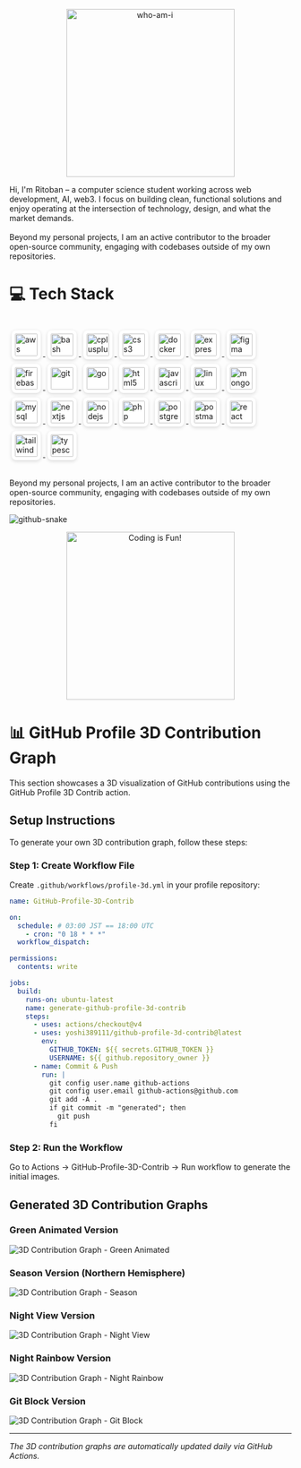 <p align="center">
  <img src="./power-hello/docs/sample3.svg" alt="who-am-i" width="300" />
</p>
Hi, I'm Ritoban – a computer science student working across web development, AI, web3. I focus on building clean, functional solutions and enjoy operating at the intersection of technology, design, and what the market demands.<br><br>
Beyond my personal projects, I am an active contributor to the broader open-source community, engaging with codebases outside of my own repositories.

# 💻 Tech Stack
<div style="display: flex; align-items: flex-start; align: center; flex-wrap: wrap; gap: 6px;">
<p align="left"> <a href="https://aws.amazon.com" target="_blank" rel="noreferrer"> <img src="https://raw.githubusercontent.com/devicons/devicon/master/icons/amazonwebservices/amazonwebservices-original-wordmark.svg" alt="aws" width="40" height="40" style="background:#ffffff;padding:6px;border-radius:8px;margin:4px;box-shadow:0 2px 6px rgba(0,0,0,0.15);"/> </a> <a href="https://www.gnu.org/software/bash/" target="_blank" rel="noreferrer"> <img src="https://www.vectorlogo.zone/logos/gnu_bash/gnu_bash-icon.svg" alt="bash" width="40" height="40" style="background:#ffffff;padding:6px;border-radius:8px;margin:4px;box-shadow:0 2px 6px rgba(0,0,0,0.15);"/> </a> <a href="https://www.w3schools.com/cpp/" target="_blank" rel="noreferrer"> <img src="https://raw.githubusercontent.com/devicons/devicon/master/icons/cplusplus/cplusplus-original.svg" alt="cplusplus" width="40" height="40" style="background:#ffffff;padding:6px;border-radius:8px;margin:4px;box-shadow:0 2px 6px rgba(0,0,0,0.15);"/> </a> <a href="https://www.w3schools.com/css/" target="_blank" rel="noreferrer"> <img src="https://raw.githubusercontent.com/devicons/devicon/master/icons/css3/css3-original-wordmark.svg" alt="css3" width="40" height="40" style="background:#ffffff;padding:6px;border-radius:8px;margin:4px;box-shadow:0 2px 6px rgba(0,0,0,0.15);"/> </a> <a href="https://www.docker.com/" target="_blank" rel="noreferrer"> <img src="https://raw.githubusercontent.com/devicons/devicon/master/icons/docker/docker-original-wordmark.svg" alt="docker" width="40" height="40" style="background:#ffffff;padding:6px;border-radius:8px;margin:4px;box-shadow:0 2px 6px rgba(0,0,0,0.15);"/> </a> <a href="https://expressjs.com" target="_blank" rel="noreferrer"> <img src="https://raw.githubusercontent.com/devicons/devicon/master/icons/express/express-original-wordmark.svg" alt="express" width="40" height="40" style="background:#ffffff;padding:6px;border-radius:8px;margin:4px;box-shadow:0 2px 6px rgba(0,0,0,0.15);"/> </a> <a href="https://www.figma.com/" target="_blank" rel="noreferrer"> <img src="https://www.vectorlogo.zone/logos/figma/figma-icon.svg" alt="figma" width="40" height="40" style="background:#ffffff;padding:6px;border-radius:8px;margin:4px;box-shadow:0 2px 6px rgba(0,0,0,0.15);"/> </a> <a href="https://firebase.google.com/" target="_blank" rel="noreferrer"> <img src="https://www.vectorlogo.zone/logos/firebase/firebase-icon.svg" alt="firebase" width="40" height="40" style="background:#ffffff;padding:6px;border-radius:8px;margin:4px;box-shadow:0 2px 6px rgba(0,0,0,0.15);"/> </a> <a href="https://git-scm.com/" target="_blank" rel="noreferrer"> <img src="https://www.vectorlogo.zone/logos/git-scm/git-scm-icon.svg" alt="git" width="40" height="40" style="background:#ffffff;padding:6px;border-radius:8px;margin:4px;box-shadow:0 2px 6px rgba(0,0,0,0.15);"/> </a> <a href="https://golang.org" target="_blank" rel="noreferrer"> <img src="https://raw.githubusercontent.com/devicons/devicon/master/icons/go/go-original.svg" alt="go" width="40" height="40" style="background:#ffffff;padding:6px;border-radius:8px;margin:4px;box-shadow:0 2px 6px rgba(0,0,0,0.15);"/> </a> <a href="https://www.w3.org/html/" target="_blank" rel="noreferrer"> <img src="https://raw.githubusercontent.com/devicons/devicon/master/icons/html5/html5-original-wordmark.svg" alt="html5" width="40" height="40" style="background:#ffffff;padding:6px;border-radius:8px;margin:4px;box-shadow:0 2px 6px rgba(0,0,0,0.15);"/> </a> <a href="https://developer.mozilla.org/en-US/docs/Web/JavaScript" target="_blank" rel="noreferrer"> <img src="https://raw.githubusercontent.com/devicons/devicon/master/icons/javascript/javascript-original.svg" alt="javascript" width="40" height="40" style="background:#ffffff;padding:6px;border-radius:8px;margin:4px;box-shadow:0 2px 6px rgba(0,0,0,0.15);"/> </a> <a href="https://www.linux.org/" target="_blank" rel="noreferrer"> <img src="https://raw.githubusercontent.com/devicons/devicon/master/icons/linux/linux-original.svg" alt="linux" width="40" height="40" style="background:#ffffff;padding:6px;border-radius:8px;margin:4px;box-shadow:0 2px 6px rgba(0,0,0,0.15);"/> </a> <a href="https://www.mongodb.com/" target="_blank" rel="noreferrer"> <img src="https://raw.githubusercontent.com/devicons/devicon/master/icons/mongodb/mongodb-original-wordmark.svg" alt="mongodb" width="40" height="40" style="background:#ffffff;padding:6px;border-radius:8px;margin:4px;box-shadow:0 2px 6px rgba(0,0,0,0.15);"/> </a> <a href="https://www.mysql.com/" target="_blank" rel="noreferrer"> <img src="https://raw.githubusercontent.com/devicons/devicon/master/icons/mysql/mysql-original-wordmark.svg" alt="mysql" width="40" height="40" style="background:#ffffff;padding:6px;border-radius:8px;margin:4px;box-shadow:0 2px 6px rgba(0,0,0,0.15);"/> </a> <a href="https://nextjs.org/" target="_blank" rel="noreferrer"> <img src="https://cdn.worldvectorlogo.com/logos/nextjs-2.svg" alt="nextjs" width="40" height="40" style="background:#ffffff;padding:6px;border-radius:8px;margin:4px;box-shadow:0 2px 6px rgba(0,0,0,0.15);"/> </a> <a href="https://nodejs.org" target="_blank" rel="noreferrer"> <img src="https://raw.githubusercontent.com/devicons/devicon/master/icons/nodejs/nodejs-original-wordmark.svg" alt="nodejs" width="40" height="40" style="background:#ffffff;padding:6px;border-radius:8px;margin:4px;box-shadow:0 2px 6px rgba(0,0,0,0.15);"/> </a> <a href="https://www.php.net" target="_blank" rel="noreferrer"> <img src="https://raw.githubusercontent.com/devicons/devicon/master/icons/php/php-original.svg" alt="php" width="40" height="40" style="background:#ffffff;padding:6px;border-radius:8px;margin:4px;box-shadow:0 2px 6px rgba(0,0,0,0.15);"/> </a> <a href="https://www.postgresql.org" target="_blank" rel="noreferrer"> <img src="https://raw.githubusercontent.com/devicons/devicon/master/icons/postgresql/postgresql-original-wordmark.svg" alt="postgresql" width="40" height="40" style="background:#ffffff;padding:6px;border-radius:8px;margin:4px;box-shadow:0 2px 6px rgba(0,0,0,0.15);"/> </a> <a href="https://postman.com" target="_blank" rel="noreferrer"> <img src="https://www.vectorlogo.zone/logos/getpostman/getpostman-icon.svg" alt="postman" width="40" height="40" style="background:#ffffff;padding:6px;border-radius:8px;margin:4px;box-shadow:0 2px 6px rgba(0,0,0,0.15);"/> </a> <a href="https://reactjs.org/" target="_blank" rel="noreferrer"> <img src="https://raw.githubusercontent.com/devicons/devicon/master/icons/react/react-original-wordmark.svg" alt="react" width="40" height="40" style="background:#ffffff;padding:6px;border-radius:8px;margin:4px;box-shadow:0 2px 6px rgba(0,0,0,0.15);"/> </a> <a href="https://tailwindcss.com/" target="_blank" rel="noreferrer"> <img src="https://www.vectorlogo.zone/logos/tailwindcss/tailwindcss-icon.svg" alt="tailwind" width="40" height="40" style="background:#ffffff;padding:6px;border-radius:8px;margin:4px;box-shadow:0 2px 6px rgba(0,0,0,0.15);"/> </a> <a href="https://www.typescriptlang.org/" target="_blank" rel="noreferrer"> <img src="https://raw.githubusercontent.com/devicons/devicon/master/icons/typescript/typescript-original.svg" alt="typescript" width="40" height="40" style="background:#ffffff;padding:6px;border-radius:8px;margin:4px;box-shadow:0 2px 6px rgba(0,0,0,0.15);"/> </a> </p>
</div>


Beyond my personal projects, I am an active contributor to the broader open-source community, engaging with codebases outside of my own repositories.

<picture>
  <source media="(prefers-color-scheme: dark)" srcset="https://raw.githubusercontent.com/ritoban23/ritoban23/output/github-snake-dark.svg" />
  <source media="(prefers-color-scheme: light)" srcset="https://raw.githubusercontent.com/riotban23/ritoban23/output/github-snake.svg" />
  <img alt="github-snake" src="https://raw.githubusercontent.com/ritoban23/ritoban23/output/github-snake.svg" />
</picture>

<p align="center">
  <img src="https://media3.giphy.com/media/v1.Y2lkPTc5MGI3NjExb3o4eDgydWttZHBrbHpyZGloN25uMTJybWQ3d3Bvb3d4NHIzcjBmbiZlcD12MV9pbnRlcm5hbF9naWZfYnlfaWQmY3Q9Zw/JqmupuTVZYaQX5s094/giphy.gif" width="300" alt="Coding is Fun!" />
</p>

# 📊 GitHub Profile 3D Contribution Graph

This section showcases a 3D visualization of GitHub contributions using the GitHub Profile 3D Contrib action.

## Setup Instructions

To generate your own 3D contribution graph, follow these steps:

### Step 1: Create Workflow File
Create `.github/workflows/profile-3d.yml` in your profile repository:

```yaml
name: GitHub-Profile-3D-Contrib

on:
  schedule: # 03:00 JST == 18:00 UTC
    - cron: "0 18 * * *"
  workflow_dispatch:

permissions:
  contents: write

jobs:
  build:
    runs-on: ubuntu-latest
    name: generate-github-profile-3d-contrib
    steps:
      - uses: actions/checkout@v4
      - uses: yoshi389111/github-profile-3d-contrib@latest
        env:
          GITHUB_TOKEN: ${{ secrets.GITHUB_TOKEN }}
          USERNAME: ${{ github.repository_owner }}
      - name: Commit & Push
        run: |
          git config user.name github-actions
          git config user.email github-actions@github.com
          git add -A .
          if git commit -m "generated"; then
            git push
          fi
```

### Step 2: Run the Workflow
Go to Actions → GitHub-Profile-3D-Contrib → Run workflow to generate the initial images.

## Generated 3D Contribution Graphs

### Green Animated Version
![3D Contribution Graph - Green Animated](./profile-3d-contrib/profile-green-animate.svg)

### Season Version (Northern Hemisphere)
![3D Contribution Graph - Season](./profile-3d-contrib/profile-season-animate.svg)

### Night View Version
![3D Contribution Graph - Night View](./profile-3d-contrib/profile-night-view.svg)

### Night Rainbow Version
![3D Contribution Graph - Night Rainbow](./profile-3d-contrib/profile-night-rainbow.svg)

### Git Block Version
![3D Contribution Graph - Git Block](./profile-3d-contrib/profile-gitblock.svg)

---

*The 3D contribution graphs are automatically updated daily via GitHub Actions.*




